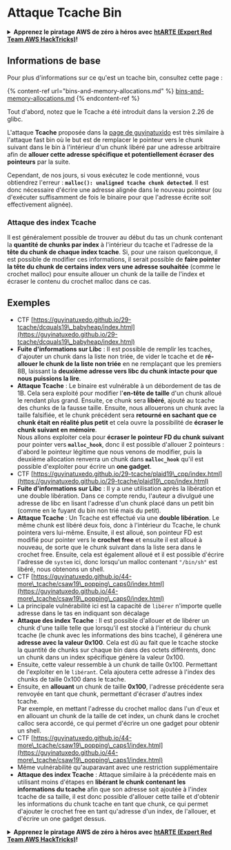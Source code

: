 # Attaque Tcache Bin

<details>

<summary><strong>Apprenez le piratage AWS de zéro à héros avec</strong> <a href="https://training.hacktricks.xyz/courses/arte"><strong>htARTE (Expert Red Team AWS HackTricks)</strong></a><strong>!</strong></summary>

Autres façons de soutenir HackTricks :

* Si vous souhaitez voir votre **entreprise annoncée dans HackTricks** ou **télécharger HackTricks en PDF**, consultez les [**PLANS D'ABONNEMENT**](https://github.com/sponsors/carlospolop) !
* Obtenez le [**swag officiel PEASS & HackTricks**](https://peass.creator-spring.com)
* Découvrez [**La famille PEASS**](https://opensea.io/collection/the-peass-family), notre collection exclusive de [**NFTs**](https://opensea.io/collection/the-peass-family)
* **Rejoignez le** 💬 [**groupe Discord**](https://discord.gg/hRep4RUj7f) ou le [**groupe Telegram**](https://t.me/peass) ou **suivez-nous** sur **Twitter** 🐦 [**@hacktricks\_live**](https://twitter.com/hacktricks\_live)**.**
* **Partagez vos astuces de piratage en soumettant des PR aux** [**HackTricks**](https://github.com/carlospolop/hacktricks) et [**HackTricks Cloud**](https://github.com/carlospolop/hacktricks-cloud) dépôts GitHub.

</details>

## Informations de base

Pour plus d'informations sur ce qu'est un tcache bin, consultez cette page :

{% content-ref url="bins-and-memory-allocations.md" %}
[bins-and-memory-allocations.md](bins-and-memory-allocations.md)
{% endcontent-ref %}

Tout d'abord, notez que le Tcache a été introduit dans la version 2.26 de glibc.

L'attaque **Tcache** proposée dans la [page de guyinatuxido](https://guyinatuxedo.github.io/29-tcache/tcache\_explanation/index.html) est très similaire à l'attaque fast bin où le but est de remplacer le pointeur vers le chunk suivant dans le bin à l'intérieur d'un chunk libéré par une adresse arbitraire afin de **allouer cette adresse spécifique et potentiellement écraser des pointeurs** par la suite.

Cependant, de nos jours, si vous exécutez le code mentionné, vous obtiendrez l'erreur : **`malloc(): unaligned tcache chunk detected`**. Il est donc nécessaire d'écrire une adresse alignée dans le nouveau pointeur (ou d'exécuter suffisamment de fois le binaire pour que l'adresse écrite soit effectivement alignée).

### Attaque des index Tcache

Il est généralement possible de trouver au début du tas un chunk contenant la **quantité de chunks par index** à l'intérieur du tcache et l'adresse de la **tête du chunk de chaque index tcache**. Si, pour une raison quelconque, il est possible de modifier ces informations, il serait possible de **faire pointer la tête du chunk de certains index vers une adresse souhaitée** (comme le crochet malloc) pour ensuite allouer un chunk de la taille de l'index et écraser le contenu du crochet malloc dans ce cas.

## Exemples

* CTF [https://guyinatuxedo.github.io/29-tcache/dcquals19\_babyheap/index.html](https://guyinatuxedo.github.io/29-tcache/dcquals19\_babyheap/index.html)
* **Fuite d'informations sur Libc** : Il est possible de remplir les tcaches, d'ajouter un chunk dans la liste non triée, de vider le tcache et de **ré-allouer le chunk de la liste non triée** en ne remplaçant que les premiers 8B, laissant la **deuxième adresse vers libc du chunk intacte pour que nous puissions la lire**.
* **Attaque Tcache** : Le binaire est vulnérable à un débordement de tas de 1B. Cela sera exploité pour modifier l'**en-tête de taille** d'un chunk alloué le rendant plus grand. Ensuite, ce chunk sera **libéré**, ajouté au tcache des chunks de la fausse taille. Ensuite, nous allouerons un chunk avec la taille falsifiée, et le chunk précédent sera **retourné en sachant que ce chunk était en réalité plus petit** et cela ouvre la possibilité de **écraser le chunk suivant en mémoire**.\
Nous allons exploiter cela pour **écraser le pointeur FD du chunk suivant** pour pointer vers **`malloc_hook`**, donc il est possible d'allouer 2 pointeurs : d'abord le pointeur légitime que nous venons de modifier, puis la deuxième allocation renverra un chunk dans **`malloc_hook`** qu'il est possible d'exploiter pour écrire un **one gadget**.
* CTF [https://guyinatuxedo.github.io/29-tcache/plaid19\_cpp/index.html](https://guyinatuxedo.github.io/29-tcache/plaid19\_cpp/index.html)
* **Fuite d'informations sur Libc** : Il y a une utilisation après la libération et une double libération. Dans ce compte rendu, l'auteur a divulgué une adresse de libc en lisant l'adresse d'un chunk placé dans un petit bin (comme en le fuyant du bin non trié mais du petit).
* **Attaque Tcache** : Un Tcache est effectué via une **double libération**. Le même chunk est libéré deux fois, donc à l'intérieur du Tcache, le chunk pointera vers lui-même. Ensuite, il est alloué, son pointeur FD est modifié pour pointer vers le **crochet free** et ensuite il est alloué à nouveau, de sorte que le chunk suivant dans la liste sera dans le crochet free. Ensuite, cela est également alloué et il est possible d'écrire l'adresse de `system` ici, donc lorsqu'un malloc contenant `"/bin/sh"` est libéré, nous obtenons un shell.
* CTF [https://guyinatuxedo.github.io/44-more\_tcache/csaw19\_popping\_caps0/index.html](https://guyinatuxedo.github.io/44-more\_tcache/csaw19\_popping\_caps0/index.html)
* La principale vulnérabilité ici est la capacité de `libérer` n'importe quelle adresse dans le tas en indiquant son décalage
* **Attaque des index Tcache** : Il est possible d'allouer et de libérer un chunk d'une taille telle que lorsqu'il est stocké à l'intérieur du chunk tcache (le chunk avec les informations des bins tcache), il générera une **adresse avec la valeur 0x100**. Cela est dû au fait que le tcache stocke la quantité de chunks sur chaque bin dans des octets différents, donc un chunk dans un index spécifique génère la valeur 0x100.
* Ensuite, cette valeur ressemble à un chunk de taille 0x100. Permettant de l'exploiter en le `libérant`. Cela ajoutera cette adresse à l'index des chunks de taille 0x100 dans le tcache.
* Ensuite, en **allouant** un chunk de taille **0x100**, l'adresse précédente sera renvoyée en tant que chunk, permettant d'écraser d'autres index tcache.\
Par exemple, en mettant l'adresse du crochet malloc dans l'un d'eux et en allouant un chunk de la taille de cet index, un chunk dans le crochet calloc sera accordé, ce qui permet d'écrire un one gadget pour obtenir un shell.
* CTF [https://guyinatuxedo.github.io/44-more\_tcache/csaw19\_popping\_caps1/index.html](https://guyinatuxedo.github.io/44-more\_tcache/csaw19\_popping\_caps1/index.html)
* Même vulnérabilité qu'auparavant avec une restriction supplémentaire
* **Attaque des index Tcache** : Attaque similaire à la précédente mais en utilisant moins d'étapes en **libérant le chunk contenant les informations du tcache** afin que son adresse soit ajoutée à l'index tcache de sa taille, il est donc possible d'allouer cette taille et d'obtenir les informations du chunk tcache en tant que chunk, ce qui permet d'ajouter le crochet free en tant qu'adresse d'un index, de l'allouer, et d'écrire un one gadget dessus.

<details>

<summary><strong>Apprenez le piratage AWS de zéro à héros avec</strong> <a href="https://training.hacktricks.xyz/courses/arte"><strong>htARTE (Expert Red Team AWS HackTricks)</strong></a><strong>!</strong></summary>

Autres façons de soutenir HackTricks :

* Si vous souhaitez voir votre **entreprise annoncée dans HackTricks** ou **télécharger HackTricks en PDF**, consultez les [**PLANS D'ABONNEMENT**](https://github.com/sponsors/carlospolop) !
* Obtenez le [**swag officiel PEASS & HackTricks**](https://peass.creator-spring.com)
* Découvrez [**La famille PEASS**](https://opensea.io/collection/the-peass-family), notre collection exclusive de [**NFTs**](https://opensea.io/collection/the-peass-family)
* **Rejoignez le** 💬 [**groupe Discord**](https://discord.gg/hRep4RUj7f) ou le [**groupe Telegram**](https://t.me/peass) ou **suivez-nous** sur **Twitter** 🐦 [**@hacktricks\_live**](https://twitter.com/hacktricks\_live)**.**
* **Partagez vos astuces de piratage en soumettant des PR aux** [**HackTricks**](https://github.com/carlospolop/hacktricks) et [**HackTricks Cloud**](https://github.com/carlospolop/hacktricks-cloud) dépôts GitHub.

</details>
